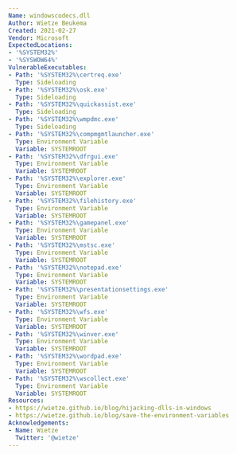 ```yaml
---
Name: windowscodecs.dll
Author: Wietze Beukema
Created: 2021-02-27
Vendor: Microsoft
ExpectedLocations:
- '%SYSTEM32%'
- '%SYSWOW64%'
VulnerableExecutables:
- Path: '%SYSTEM32%\certreq.exe'
  Type: Sideloading
- Path: '%SYSTEM32%\osk.exe'
  Type: Sideloading
- Path: '%SYSTEM32%\quickassist.exe'
  Type: Sideloading
- Path: '%SYSTEM32%\wmpdmc.exe'
  Type: Sideloading
- Path: '%SYSTEM32%\compmgmtlauncher.exe'
  Type: Environment Variable
  Variable: SYSTEMROOT
- Path: '%SYSTEM32%\dfrgui.exe'
  Type: Environment Variable
  Variable: SYSTEMROOT
- Path: '%SYSTEM32%\explorer.exe'
  Type: Environment Variable
  Variable: SYSTEMROOT
- Path: '%SYSTEM32%\filehistory.exe'
  Type: Environment Variable
  Variable: SYSTEMROOT
- Path: '%SYSTEM32%\gamepanel.exe'
  Type: Environment Variable
  Variable: SYSTEMROOT
- Path: '%SYSTEM32%\mstsc.exe'
  Type: Environment Variable
  Variable: SYSTEMROOT
- Path: '%SYSTEM32%\notepad.exe'
  Type: Environment Variable
  Variable: SYSTEMROOT
- Path: '%SYSTEM32%\presentationsettings.exe'
  Type: Environment Variable
  Variable: SYSTEMROOT
- Path: '%SYSTEM32%\wfs.exe'
  Type: Environment Variable
  Variable: SYSTEMROOT
- Path: '%SYSTEM32%\winver.exe'
  Type: Environment Variable
  Variable: SYSTEMROOT
- Path: '%SYSTEM32%\wordpad.exe'
  Type: Environment Variable
  Variable: SYSTEMROOT
- Path: '%SYSTEM32%\wscollect.exe'
  Type: Environment Variable
  Variable: SYSTEMROOT
Resources:
- https://wietze.github.io/blog/hijacking-dlls-in-windows
- https://wietze.github.io/blog/save-the-environment-variables
Acknowledgements:
- Name: Wietze
  Twitter: '@wietze'
---
```



